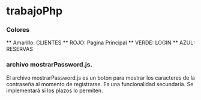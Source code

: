 # trabajoPhp

### Colores
** Amarillo: CLIENTES
** ROJO: Pagina Principal
** VERDE: LOGIN
** AZUL: RESERVAS  
  
### archivo mostrarPassword.js.  
El archivo mostrarPassword.js es un boton para mostrar los caracteres de la contraseña al momento de registrarse. Es una funcionalidad secundaria. Se implementará si los plazos lo permiten.